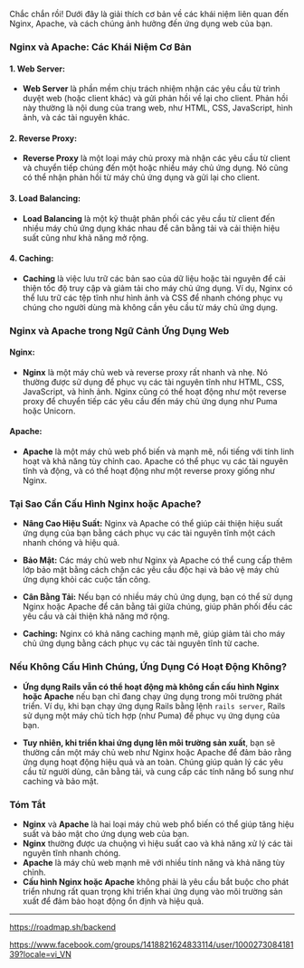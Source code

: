 Chắc chắn rồi! Dưới đây là giải thích cơ bản về các khái niệm liên quan đến Nginx, Apache, và cách chúng ảnh hưởng đến ứng dụng web của bạn. 

### Nginx và Apache: Các Khái Niệm Cơ Bản

#### **1. Web Server:**
- **Web Server** là phần mềm chịu trách nhiệm nhận các yêu cầu từ trình duyệt web (hoặc client khác) và gửi phản hồi về lại cho client. Phản hồi này thường là nội dung của trang web, như HTML, CSS, JavaScript, hình ảnh, và các tài nguyên khác.

#### **2. Reverse Proxy:**
- **Reverse Proxy** là một loại máy chủ proxy mà nhận các yêu cầu từ client và chuyển tiếp chúng đến một hoặc nhiều máy chủ ứng dụng. Nó cũng có thể nhận phản hồi từ máy chủ ứng dụng và gửi lại cho client.

#### **3. Load Balancing:**
- **Load Balancing** là một kỹ thuật phân phối các yêu cầu từ client đến nhiều máy chủ ứng dụng khác nhau để cân bằng tải và cải thiện hiệu suất cũng như khả năng mở rộng.

#### **4. Caching:**
- **Caching** là việc lưu trữ các bản sao của dữ liệu hoặc tài nguyên để cải thiện tốc độ truy cập và giảm tải cho máy chủ ứng dụng. Ví dụ, Nginx có thể lưu trữ các tệp tĩnh như hình ảnh và CSS để nhanh chóng phục vụ chúng cho người dùng mà không cần yêu cầu từ máy chủ ứng dụng.

### Nginx và Apache trong Ngữ Cảnh Ứng Dụng Web

#### **Nginx:**
- **Nginx** là một máy chủ web và reverse proxy rất nhanh và nhẹ. Nó thường được sử dụng để phục vụ các tài nguyên tĩnh như HTML, CSS, JavaScript, và hình ảnh. Nginx cũng có thể hoạt động như một reverse proxy để chuyển tiếp các yêu cầu đến máy chủ ứng dụng như Puma hoặc Unicorn.

#### **Apache:**
- **Apache** là một máy chủ web phổ biến và mạnh mẽ, nổi tiếng với tính linh hoạt và khả năng tùy chỉnh cao. Apache có thể phục vụ các tài nguyên tĩnh và động, và có thể hoạt động như một reverse proxy giống như Nginx.

### Tại Sao Cần Cấu Hình Nginx hoặc Apache?

- **Nâng Cao Hiệu Suất:** Nginx và Apache có thể giúp cải thiện hiệu suất ứng dụng của bạn bằng cách phục vụ các tài nguyên tĩnh một cách nhanh chóng và hiệu quả.
  
- **Bảo Mật:** Các máy chủ web như Nginx và Apache có thể cung cấp thêm lớp bảo mật bằng cách chặn các yêu cầu độc hại và bảo vệ máy chủ ứng dụng khỏi các cuộc tấn công.

- **Cân Bằng Tải:** Nếu bạn có nhiều máy chủ ứng dụng, bạn có thể sử dụng Nginx hoặc Apache để cân bằng tải giữa chúng, giúp phân phối đều các yêu cầu và cải thiện khả năng mở rộng.

- **Caching:** Nginx có khả năng caching mạnh mẽ, giúp giảm tải cho máy chủ ứng dụng bằng cách phục vụ các tài nguyên tĩnh từ cache.

### Nếu Không Cấu Hình Chúng, Ứng Dụng Có Hoạt Động Không?

- **Ứng dụng Rails vẫn có thể hoạt động mà không cần cấu hình Nginx hoặc Apache** nếu bạn chỉ đang chạy ứng dụng trong môi trường phát triển. Ví dụ, khi bạn chạy ứng dụng Rails bằng lệnh `rails server`, Rails sử dụng một máy chủ tích hợp (như Puma) để phục vụ ứng dụng của bạn.

- **Tuy nhiên, khi triển khai ứng dụng lên môi trường sản xuất**, bạn sẽ thường cần một máy chủ web như Nginx hoặc Apache để đảm bảo rằng ứng dụng hoạt động hiệu quả và an toàn. Chúng giúp quản lý các yêu cầu từ người dùng, cân bằng tải, và cung cấp các tính năng bổ sung như caching và bảo mật.

### Tóm Tắt

- **Nginx** và **Apache** là hai loại máy chủ web phổ biến có thể giúp tăng hiệu suất và bảo mật cho ứng dụng web của bạn.
- **Nginx** thường được ưa chuộng vì hiệu suất cao và khả năng xử lý các tài nguyên tĩnh nhanh chóng.
- **Apache** là máy chủ web mạnh mẽ với nhiều tính năng và khả năng tùy chỉnh.
- **Cấu hình Nginx hoặc Apache** không phải là yêu cầu bắt buộc cho phát triển nhưng rất quan trọng khi triển khai ứng dụng vào môi trường sản xuất để đảm bảo hoạt động ổn định và hiệu quả.

------------
https://roadmap.sh/backend

https://www.facebook.com/groups/1418821624833114/user/100027308418139?locale=vi_VN